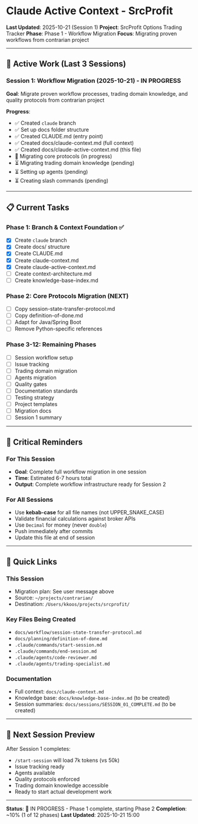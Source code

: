 # Claude Active Context - SrcProfit

**Last Updated**: 2025-10-21 (Session 1)
**Project**: SrcProfit Options Trading Tracker
**Phase**: Phase 1 - Workflow Migration
**Focus**: Migrating proven workflows from contrarian project

---

## 🎯 Active Work (Last 3 Sessions)

### Session 1: Workflow Migration (2025-10-21) - IN PROGRESS
**Goal**: Migrate proven workflow processes, trading domain knowledge, and quality protocols from contrarian project

**Progress**:
- ✅ Created `claude` branch
- ✅ Set up docs folder structure
- ✅ Created CLAUDE.md (entry point)
- ✅ Created docs/claude-context.md (full context)
- ✅ Created docs/claude-active-context.md (this file)
- 🚧 Migrating core protocols (in progress)
- ⏳ Migrating trading domain knowledge (pending)
- ⏳ Setting up agents (pending)
- ⏳ Creating slash commands (pending)

---

## 📋 Current Tasks

### Phase 1: Branch & Context Foundation ✅
- [x] Create `claude` branch
- [x] Create docs/ structure
- [x] Create CLAUDE.md
- [x] Create claude-context.md
- [x] Create claude-active-context.md
- [ ] Create context-architecture.md
- [ ] Create knowledge-base-index.md

### Phase 2: Core Protocols Migration (NEXT)
- [ ] Copy session-state-transfer-protocol.md
- [ ] Copy definition-of-done.md
- [ ] Adapt for Java/Spring Boot
- [ ] Remove Python-specific references

### Phase 3-12: Remaining Phases
- [ ] Session workflow setup
- [ ] Issue tracking
- [ ] Trading domain migration
- [ ] Agents migration
- [ ] Quality gates
- [ ] Documentation standards
- [ ] Testing strategy
- [ ] Project templates
- [ ] Migration docs
- [ ] Session 1 summary

---

## 🚨 Critical Reminders

### For This Session
- **Goal**: Complete full workflow migration in one session
- **Time**: Estimated 6-7 hours total
- **Output**: Complete workflow infrastructure ready for Session 2

### For All Sessions
- Use **kebab-case** for all file names (not UPPER_SNAKE_CASE)
- Validate financial calculations against broker APIs
- Use `Decimal` for money (never `double`)
- Push immediately after commits
- Update this file at end of session

---

## 📍 Quick Links

### This Session
- Migration plan: See user message above
- Source: `~/projects/contrarian/`
- Destination: `/Users/kkoos/projects/srcprofit/`

### Key Files Being Created
- `docs/workflow/session-state-transfer-protocol.md`
- `docs/planning/definition-of-done.md`
- `.claude/commands/start-session.md`
- `.claude/commands/end-session.md`
- `.claude/agents/code-reviewer.md`
- `.claude/agents/trading-specialist.md`

### Documentation
- Full context: `docs/claude-context.md`
- Knowledge base: `docs/knowledge-base-index.md` (to be created)
- Session summaries: `docs/sessions/SESSION_01_COMPLETE.md` (to be created)

---

## 🔮 Next Session Preview

After Session 1 completes:
- `/start-session` will load 7k tokens (vs 50k)
- Issue tracking ready
- Agents available
- Quality protocols enforced
- Trading domain knowledge accessible
- Ready to start actual development work

---

**Status**: 🚧 IN PROGRESS - Phase 1 complete, starting Phase 2
**Completion**: ~10% (1 of 12 phases)
**Last Updated**: 2025-10-21 15:00
